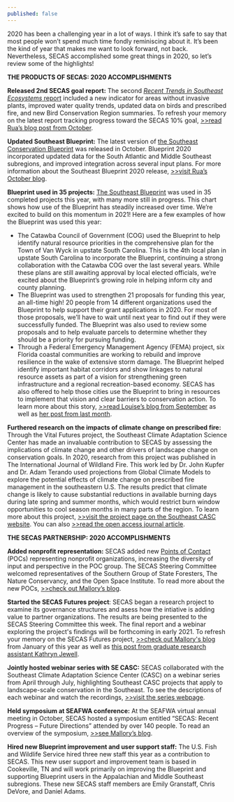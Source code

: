 ```yaml
---
published: false
---
```

2020 has been a challenging year in a lot of ways. I think it’s safe to say that most people won’t spend much time fondly reminiscing about it. It’s been the kind of year that makes me want to look forward, not back. Nevertheless, SECAS accomplished some great things in 2020, so let’s review some of the highlights!

**THE PRODUCTS OF SECAS: 2020 ACCOMPLISHMENTS**

**Released 2nd SECAS goal report:** The second [_Recent Trends in Southeast Ecosystems_ report](http://secassoutheast.org/pdf/SECAS-goal-report-2020.pdf) included a new indicator for areas without invasive plants, improved water quality trends, updated data on birds and prescribed fire, and new Bird Conservation Region summaries. To refresh your memory on the latest report tracking progress toward the SECAS 10% goal, [>>read Rua’s blog post from October](http://secassoutheast.org/2020/10/15/Recent-trends-in-Southeastern-Ecosystems-2020-now-complete.html).

**Updated Southeast Blueprint:** The latest version of [the Southeast Conservation Blueprint](http://secassoutheast.org/blueprint) was released in October. Blueprint 2020 incorporated updated data for the South Atlantic and Middle Southeast subregions, and improved integration across several input plans. For more information about the Southeast Blueprint 2020 release, [>>visit Rua’s October blog](http://secassoutheast.org/2020/10/15/Southeast-Blueprint-2020-now-officially-complete.html).

**Blueprint used in 35 projects:** [The Southeast Blueprint](http://secassoutheast.org/blueprint) was used in 35 completed projects this year, with many more still in progress. This chart shows how use of the Blueprint has steadily increased over time. We’re excited to build on this momentum in 2021! Here are a few examples of how the Blueprint was used this year:
- The Catawba Council of Government (COG) used the Blueprint to help identify natural resource priorities in the comprehensive plan for the Town of Van Wyck in upstate South Carolina. This is the 4th local plan in upstate South Carolina to incorporate the Blueprint, continuing a strong collaboration with the Catawba COG over the last several years. While these plans are still awaiting approval by local elected officials, we’re excited about the Blueprint’s growing role in helping inform city and county planning.
- The Blueprint was used to strengthen 21 proposals for funding this year, an all-time high! 20 people from 14 different organizations used the Blueprint to help support their grant applications in 2020. For most of those proposals, we’ll have to wait until next year to find out if they were successfully funded. The Blueprint was also used to review some proposals and to help evaluate parcels to determine whether they should be a priority for pursuing funding.
- Through a Federal Emergency Management Agency (FEMA) project, six Florida coastal communities are working to rebuild and improve resilience in the wake of extensive storm damage. The Blueprint helped identify important habitat corridors and show linkages to natural resource assets as part of a vision for strengthening green infrastructure and a regional recreation-based economy. SECAS has also offered to help those cities use the Blueprint to bring in resources to implement that vision and clear barriers to conservation action. To learn more about this story, [>>read Louise’s blog from September](http://secassoutheast.org/2020/09/28/the-blueprint-and-building-resilience.html) as well as [her post from last month](http://secassoutheast.org/2020/11/30/Panhandle-rising-How-small-cities-in-Florida-are-working-together-to-rebuild-for-resilience.html).

**Furthered research on the impacts of climate change on prescribed fire:** Through the Vital Futures project, the Southeast Climate Adaptation Science Center has made an invaluable contribution to SECAS by assessing the implications of climate change and other drivers of landscape change on conservation goals. In 2020, research from this project was published in The International Journal of Wildland Fire. This work led by Dr. John Kupfer and Dr. Adam Terando used projections from Global Climate Models to explore the potential effects of climate change on prescribed fire management in the southeastern U.S. The results predict that climate change is likely to cause substantial reductions in available burning days during late spring and summer months, which would restrict burn window opportunities to cool season months in many parts of the region. To learn more about this project, [>>visit the project page on the Southeast CASC website](https://secasc.ncsu.edu/science/vital-futures/). You can also [>>read the open access journal article](https://www.publish.csiro.au/wf/wf19198).

**THE SECAS PARTNERSHIP: 2020 ACCOMPLISHMENTS**

**Added nonprofit representation:** SECAS added new [Points of Contact](http://secassoutheast.org/partners) (POCs) representing nonprofit organizations, increasing the diversity of input and perspective in the POC group. The SECAS Steering Committee welcomed representatives of the Southern Group of State Foresters, The Nature Conservancy, and the Open Space Institute. To read more about the new POCs, [>>check out Mallory’s blog](http://secassoutheast.org/2020/01/24/New-representation-for-SECAS-Points-of-Contact.html).

**Started the SECAS Futures project**: SECAS began a research project to examine its governance structures and asess how the intiative is adding value to partner organizations. The results are being presented to the SECAS Steering Committee this week. The final report and a webinar exploring the project's findings will be forthcoming in early 2021. To refresh your memory on the SECAS Futures project, [>>check out Mallory's blog](http://secassoutheast.org/2020/02/28/SECAS-for-the-future.html) from January of this year as well as [this post from graduate research assistant Kathryn Jewell](http://secassoutheast.org/2020/07/31/Stakeholder-Analysis-of-the-Southeast-Conservation-Adaptation-Strategy.html).

**Jointly hosted webinar series with SE CASC:** SECAS collaborated with the Southeast Climate Adaptation Science Center (CASC) on a webinar series from April through July, highlighting Southeast CASC projects that apply to landscape-scale conservation in the Southeast. To see the descriptions of each webinar and watch the recordings, [>>visit the series webpage](https://secasc.ncsu.edu/s6series/).

**Held symposium at SEAFWA conference:** At the SEAFWA virtual annual meeting in October, SECAS hosted a symposium entitled “SECAS: Recent Progress – Future Directions” attended by over 140 people. To read an overview of the symposium, [>>see Mallory’s blog](http://secassoutheast.org/2020/10/14/SECAS-at-the-2020-Conference-of-SEAFWA.html).

**Hired new Blueprint improvement and user support staff:** The U.S. Fish and Wildlife Service hired three new staff this year as a contribution to SECAS. This new user support and improvement team is based in Cookeville, TN and will work primarily on improving the Blueprint and supporting Blueprint users in the Appalachian and Middle Southeast subregions. These new SECAS staff members are Emily Granstaff, Chris DeVore, and Daniel Adams.